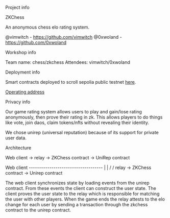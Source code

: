 Project info

ZKChess

An anonymous chess elo rating system.

@vimwitch - https://github.com/vimwitch
@0xwoland - https://github.com/0xwoland

Workshop info

Team name: chess/zkchess
Attendees: vimwitch/0xwoland

Deployment info

Smart contracts deployed to scroll sepolia public testnet [here](https://sepolia-blockscout.scroll.io/address/0x35879376A7293E75Da04C3ddDB61B8dC2E33405c/contracts#address-tabs).

[Operating address](https://sepolia-blockscout.scroll.io/address/0xD9eA324cF1510De6b9E19eDb6079057A5DfE9D54)

Privacy info

Our game rating system allows users to play and gain/lose rating anonymously, then prove their rating in zk. This allows players to do things like vote, join daos, claim tokens/nfts without revealing their identity.

We chose unirep (universal reputation) because of its support for private user data.

Architecture

Web client -> relay -> ZKChess contract -> UniRep contract

Web client ------------------------------------
    |                                          |
    \/                                         \/
   relay       ->   ZKChess contract -> Unirep contract


The web client synchronizes state by loading events from the unirep contract. From these events the client can construct the user state. The client proves the user state to the relay which is responsible for matching the user with other players. When the game ends the relay attests to the elo change for each user by sending a transaction through the zkchess contract to the unirep contract.
